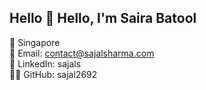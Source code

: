 ## Hello 👋 Hello, I'm Saira Batool

📍 Singapore<br/>
📧 Email: contact@sajalsharma.com<br/>
🔗 LinkedIn: sajals<br/>
👨‍💻 GitHub: sajal2692<br/>

<!--


**SairaBatool010/SairaBatool010** is a ✨ _special_ ✨ repository because its `README.md` (this file) appears on your GitHub profile.

Here are some ideas to get you started:

- 🔭 I’m currently working on ...
- 🌱 I’m currently learning ...
- 👯 I’m looking to collaborate on ...
- 🤔 I’m looking for help with ...
- 💬 Ask me about ...
- 📫 How to reach me: ...
- 😄 Pronouns: ...
- ⚡ Fun fact: ...
-->
